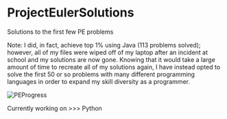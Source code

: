 # ProjectEulerSolutions
Solutions to the first few PE problems

Note: I did, in fact, achieve top 1% using Java (113 problems solved); however, all of my files were wiped off of my laptop after an incident at school and my solutions are now gone. Knowing that it would take a large amount of time to recreate all of my solutions again, I have instead opted to solve the first 50 or so problems with many different programming languages in order to expand my skill diversity as a programmer.

![PEProgress](https://user-images.githubusercontent.com/106714582/172098081-9e2cf523-6ad5-40df-99a9-aedeb17238cb.png)

Currently working on >>> Python
